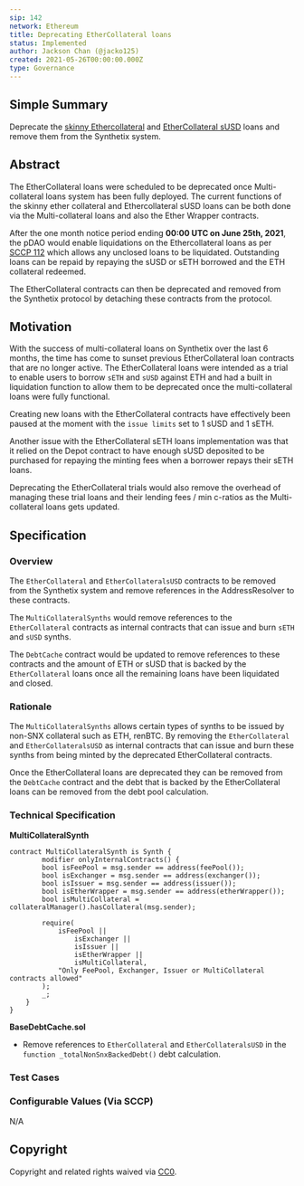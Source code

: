 ```yaml
---
sip: 142
network: Ethereum
title: Deprecating EtherCollateral loans
status: Implemented
author: Jackson Chan (@jacko125)
created: 2021-05-26T00:00:00.000Z
type: Governance
---
```


<!--You can leave these HTML comments in your merged SIP and delete the visible duplicate text guides, they will not appear and may be helpful to refer to if you edit it again. This is the suggested template for new SIPs. Note that an SIP number will be assigned by an editor. When opening a pull request to submit your SIP, please use an abbreviated title in the filename, `sip-draft_title_abbrev.md`. The title should be 44 characters or less.-->

## Simple Summary

Deprecate the [skinny Ethercollateral](https://sips.synthetix.io/sips/sip-35/) and [EtherCollateral sUSD](https://sips.synthetix.io/sips/sip-85/) loans and remove them from the Synthetix system.

## Abstract

The EtherCollateral loans were scheduled to be deprecated once Multi-collateral loans system has been fully deployed. The current functions of the skinny ether collateral and Ethercollateral sUSD loans can be both done via the Multi-collateral loans and also the Ether Wrapper contracts.

After the one month notice period ending **00:00 UTC on June 25th, 2021**, the pDAO would enable liquidations on the Ethercollateral loans as per [SCCP 112](https://sips.synthetix.io/sccp/sccp-112) which allows any unclosed loans to be liquidated. Outstanding loans can be repaid by repaying the sUSD or sETH borrowed and the ETH collateral redeemed.

The EtherCollateral contracts can then be deprecated and removed from the Synthetix protocol by detaching these contracts from the protocol.

## Motivation

<!--This is the problem statement. This is the *why* of the SIP. It should clearly explain *why* the current state of the protocol is inadequate.  It is critical that you explain *why* the change is needed, if the SIP proposes changing how something is calculated, you must address *why* the current calculation is innaccurate or wrong. This is not the place to describe how the SIP will address the issue!-->

With the success of multi-collateral loans on Synthetix over the last 6 months, the time has come to sunset previous EtherCollateral loan contracts that are no longer active. The EtherCollateral loans were intended as a trial to enable users to borrow `sETH` and `sUSD` against ETH and had a built in liquidation function to allow them to be deprecated once the multi-collateral loans were fully functional.

Creating new loans with the EtherCollateral contracts have effectively been paused at the moment with the `issue limits` set to 1 sUSD and 1 sETH.

Another issue with the EtherCollateral sETH loans implementation was that it relied on the Depot contract to have enough sUSD deposited to be purchased for repaying the minting fees when a borrower repays their sETH loans.

Deprecating the EtherCollateral trials would also remove the overhead of managing these trial loans and their lending fees / min c-ratios as the Multi-collateral loans gets updated.

## Specification

<!--The specification should describe the syntax and semantics of any new feature, there are five sections
1. Overview
2. Rationale
3. Technical Specification
4. Test Cases
5. Configurable Values
-->

### Overview

<!--This is a high level overview of *how* the SIP will solve the problem. The overview should clearly describe how the new feature will be implemented.-->

The `EtherCollateral` and `EtherCollateralsUSD` contracts to be removed from the Synthetix system and remove references in the AddressResolver to these contracts.

The `MultiCollateralSynths` would remove references to the `EtherCollateral` contracts as internal contracts that can issue and burn `sETH` and `sUSD` synths.

The `DebtCache` contract would be updated to remove references to these contracts and the amount of ETH or sUSD that is backed by the `EtherCollateral` loans once all the remaining loans have been liquidated and closed.

### Rationale

<!--This is where you explain the reasoning behind how you propose to solve the problem. Why did you propose to implement the change in this way, what were the considerations and trade-offs. The rationale fleshes out what motivated the design and why particular design decisions were made. It should describe alternate designs that were considered and related work. The rationale may also provide evidence of consensus within the community, and should discuss important objections or concerns raised during discussion.-->

The `MultiCollateralSynths` allows certain types of synths to be issued by non-SNX collateral such as ETH, renBTC. By removing the `EtherCollateral` and `EtherCollateralsUSD` as internal contracts that can issue and burn these synths from being minted by the deprecated EtherCollateral contracts.

Once the EtherCollateral loans are deprecated they can be removed from the `DebtCache` contract and the debt that is backed by the EtherCollateral loans can be removed from the debt pool calculation.

### Technical Specification

<!--The technical specification should outline the public API of the changes proposed. That is, changes to any of the interfaces Synthetix currently exposes or the creations of new ones.-->

**MultiCollateralSynth**

```solidity
contract MultiCollateralSynth is Synth {
        modifier onlyInternalContracts() {
        bool isFeePool = msg.sender == address(feePool());
        bool isExchanger = msg.sender == address(exchanger());
        bool isIssuer = msg.sender == address(issuer());
        bool isEtherWrapper = msg.sender == address(etherWrapper());
        bool isMultiCollateral = collateralManager().hasCollateral(msg.sender);

        require(
            isFeePool ||
                isExchanger ||
                isIssuer ||
                isEtherWrapper ||
                isMultiCollateral,
            "Only FeePool, Exchanger, Issuer or MultiCollateral contracts allowed"
        );
        _;
    }
}
```

**BaseDebtCache.sol**

- Remove references to `EtherCollateral` and `EtherCollateralsUSD` in the `function _totalNonSnxBackedDebt()` debt calculation.

### Test Cases

<!--Test cases for an implementation are mandatory for SIPs but can be included with the implementation..-->

### Configurable Values (Via SCCP)

<!--Please list all values configurable via SCCP under this implementation.-->

N/A

## Copyright

Copyright and related rights waived via [CC0](https://creativecommons.org/publicdomain/zero/1.0/).
